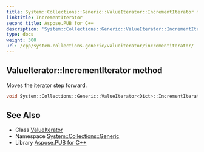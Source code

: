 ```yaml
---
title: System::Collections::Generic::ValueIterator::IncrementIterator method
linktitle: IncrementIterator
second_title: Aspose.PUB for C++
description: 'System::Collections::Generic::ValueIterator::IncrementIterator method. Moves the iterator step forward in C++.'
type: docs
weight: 300
url: /cpp/system.collections.generic/valueiterator/incrementiterator/
---
```

## ValueIterator::IncrementIterator method


Moves the iterator step forward.

```cpp
void System::Collections::Generic::ValueIterator<Dict>::IncrementIterator() override
```

## See Also

* Class [ValueIterator](../)
* Namespace [System::Collections::Generic](../../)
* Library [Aspose.PUB for C++](../../../)
